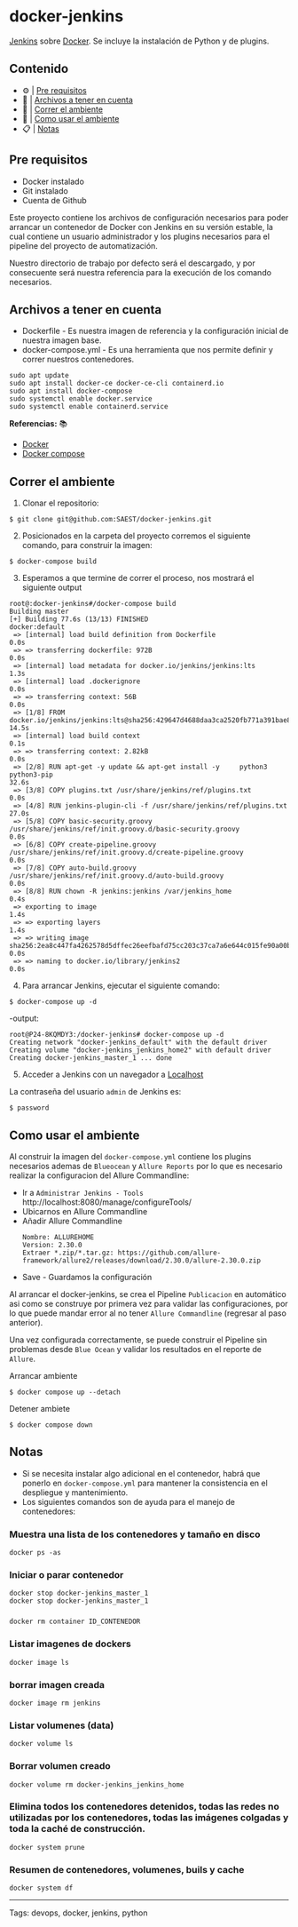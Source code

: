 # docker-jenkins
[Jenkins](https://jenkins.io/) sobre [Docker](https://www.docker.com/). Se incluye la instalación de Python y de plugins.

## Contenido

- ⚙️ | [Pre requisitos](#pre-requisitos)
- 📄 | [Archivos a tener en cuenta](#archivos-a-tener-en-cuenta)
- 🏃 | [Correr el ambiente](#correr-el-ambiente)
- 🔨 | [Como usar el ambiente](#como-usar-el-ambiente)
- 📋 | [Notas](#notas)

## Pre requisitos

- Docker instalado
- Git instalado
- Cuenta de Github 

Este proyecto contiene los archivos de configuración necesarios para poder arrancar un contenedor de Docker con Jenkins en su versión estable, la cual contiene un usuario administrador y los plugins necesarios para el pipeline del proyecto de automatización. 

Nuestro directorio de trabajo por defecto será el descargado, y por consecuente será nuestra referencia para la execución de los comando necesarios.

## Archivos a tener en cuenta
- Dockerfile - Es nuestra imagen de referencia y la configuración inicial de nuestra imagen base.
- docker-compose.yml - Es una herramienta que nos permite definir y correr nuestros contenedores.
```
sudo apt update
sudo apt install docker-ce docker-ce-cli containerd.io
sudo apt install docker-compose
sudo systemctl enable docker.service
sudo systemctl enable containerd.service
```

**Referencias:** 📚
- [Docker](https://www.docker.com/)
- [Docker compose](https://docs.docker.com/compose/)

## Correr el ambiente
1. Clonar el repositorio:
```
$ git clone git@github.com:SAEST/docker-jenkins.git
```

2. Posicionados en la carpeta del proyecto corremos el siguiente comando, para construir la imagen:
```
$ docker-compose build
```

3. Esperamos a que termine de correr el proceso, nos mostrará el siguiente output
```
root@:docker-jenkins#/docker-compose build
Building master
[+] Building 77.6s (13/13) FINISHED                                                                                                          docker:default
 => [internal] load build definition from Dockerfile                                                                                                   0.0s
 => => transferring dockerfile: 972B                                                                                                                   0.0s
 => [internal] load metadata for docker.io/jenkins/jenkins:lts                                                                                         1.3s
 => [internal] load .dockerignore                                                                                                                      0.0s
 => => transferring context: 56B                                                                                                                       0.0s
 => [1/8] FROM docker.io/jenkins/jenkins:lts@sha256:429647d4688daa3ca2520fb771a391bae8efa1e4def824b32345f13dde223227                                  14.5s
 => [internal] load build context                                                                                                                      0.1s
 => => transferring context: 2.82kB                                                                                                                    0.0s
 => [2/8] RUN apt-get -y update && apt-get install -y     python3     python3-pip                                                                     32.6s
 => [3/8] COPY plugins.txt /usr/share/jenkins/ref/plugins.txt                                                                                          0.0s
 => [4/8] RUN jenkins-plugin-cli -f /usr/share/jenkins/ref/plugins.txt                                                                                27.0s
 => [5/8] COPY basic-security.groovy /usr/share/jenkins/ref/init.groovy.d/basic-security.groovy                                                        0.0s
 => [6/8] COPY create-pipeline.groovy /usr/share/jenkins/ref/init.groovy.d/create-pipeline.groovy                                                      0.0s
 => [7/8] COPY auto-build.groovy /usr/share/jenkins/ref/init.groovy.d/auto-build.groovy                                                                0.0s
 => [8/8] RUN chown -R jenkins:jenkins /var/jenkins_home                                                                                               0.4s
 => exporting to image                                                                                                                                 1.4s
 => => exporting layers                                                                                                                                1.4s
 => => writing image sha256:2ea8c447fa4262578d5dffec26eefbafd75cc203c37ca7a6e644c015fe90a00b                                                           0.0s
 => => naming to docker.io/library/jenkins2                                                                                                            0.0s
```

4. Para arrancar Jenkins, ejecutar el siguiente comando:
```
$ docker-compose up -d
```
-output:
```
root@P24-8KQMDY3:/docker-jenkins# docker-compose up -d
Creating network "docker-jenkins_default" with the default driver
Creating volume "docker-jenkins_jenkins_home2" with default driver
Creating docker-jenkins_master_1 ... done
```
5. Acceder a Jenkins con un navegador a [Localhost](http://localhost:8080/login?from=%2F)

La contraseña del usuario `admin` de Jenkins es: 
```
$ password
```
## Como usar el ambiente

Al construir la imagen del `docker-compose.yml` contiene los plugins necesarios ademas de `Blueocean` y `Allure Reports` por lo que es necesario realizar la configuracion del Allure Commandline:

- Ir a `Administrar Jenkins - Tools` http://localhost:8080/manage/configureTools/
- Ubicarnos en Allure Commandline
- Añadir Allure Commandline
    ```
    Nombre: ALLUREHOME
    Version: 2.30.0
    Extraer *.zip/*.tar.gz: https://github.com/allure-framework/allure2/releases/download/2.30.0/allure-2.30.0.zip
    ```
- Save - Guardamos la configuración

Al arrancar el docker-jenkins, se crea el Pipeline `Publicacion` en automático asi como se construye por primera vez para validar las configuraciones, por lo que puede mandar error al no tener `Allure Commandline` (regresar al paso anterior).

Una vez configurada correctamente, se puede construir el Pipeline sin problemas desde `Blue Ocean` y validar los resultados en el reporte de `Allure`.

Arrancar ambiente
```
$ docker compose up --detach 
```

Detener ambiete
```
$ docker compose down
```

## Notas
- Si se necesita instalar algo adicional en el contenedor, habrá que ponerlo en `docker-compose.yml` para mantener la consistencia en el despliegue y mantenimiento.
- Los siguientes comandos son de ayuda para el manejo de contenedores:

### Muestra una lista de los contenedores y tamaño en disco
```
docker ps -as
```
### Iniciar o parar contenedor
```
docker stop docker-jenkins_master_1
docker stop docker-jenkins_master_1
```
### 
``` Borrar contenedor
docker rm container ID_CONTENEDOR
```
### Listar imagenes de dockers
```
docker image ls
```
### borrar imagen creada
```
docker image rm jenkins
```
### Listar volumenes (data)
```
docker volume ls
```
### Borrar volumen creado
```
docker volume rm docker-jenkins_jenkins_home
```
### Elimina todos los contenedores detenidos, todas las redes no utilizadas por los contenedores, todas las imágenes colgadas y toda la caché de construcción.
```
docker system prune
```
### Resumen de contenedores, volumenes, buils y cache
```
docker system df
```

---

Tags: devops, docker, jenkins, python
